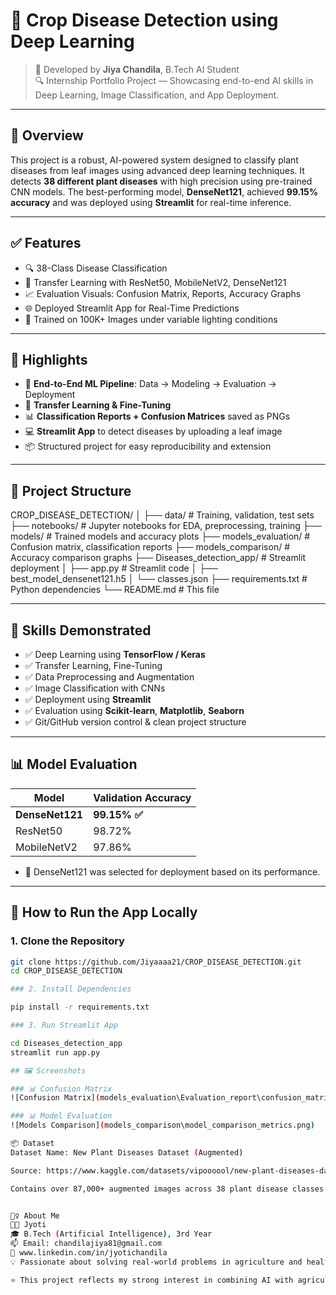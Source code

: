 # 🌾 Crop Disease Detection using Deep Learning

> 📌 Developed by **Jiya Chandila**, B.Tech AI Student  
> 🔍 Internship Portfolio Project — Showcasing end-to-end AI skills in Deep Learning, Image Classification, and App Deployment.

---

## 📌 Overview

This project is a robust, AI-powered system designed to classify plant diseases from leaf images using advanced deep learning techniques. It detects **38 different plant diseases** with high precision using pre-trained CNN models. The best-performing model, **DenseNet121**, achieved **99.15% accuracy** and was deployed using **Streamlit** for real-time inference.

---

## ✅ Features

- 🔍 38-Class Disease Classification  
- 🤖 Transfer Learning with ResNet50, MobileNetV2, DenseNet121  
- 📈 Evaluation Visuals: Confusion Matrix, Reports, Accuracy Graphs  
- 🌐 Deployed Streamlit App for Real-Time Predictions  
- 🧠 Trained on 100K+ Images under variable lighting conditions

---

## 🎯 Highlights

- 🔬 **End-to-End ML Pipeline**: Data → Modeling → Evaluation → Deployment  
- 🧪 **Transfer Learning & Fine-Tuning**  
- 📊 **Classification Reports + Confusion Matrices** saved as PNGs  
- 💻 **Streamlit App** to detect diseases by uploading a leaf image  
- 📦 Structured project for easy reproducibility and extension

---

## 📁 Project Structure

CROP_DISEASE_DETECTION/
│
├── data/ # Training, validation, test sets
├── notebooks/ # Jupyter notebooks for EDA, preprocessing, training
├── models/ # Trained models and accuracy plots
├── models_evaluation/ # Confusion matrix, classification reports
├── models_comparison/ # Accuracy comparison graphs
├── Diseases_detection_app/ # Streamlit deployment
│ ├── app.py # Streamlit code
│ ├── best_model_densenet121.h5
│ └── classes.json
├── requirements.txt # Python dependencies
└── README.md # This file


---

## 🧠 Skills Demonstrated

- ✅ Deep Learning using **TensorFlow / Keras**
- ✅ Transfer Learning, Fine-Tuning
- ✅ Data Preprocessing and Augmentation
- ✅ Image Classification with CNNs
- ✅ Deployment using **Streamlit**
- ✅ Evaluation using **Scikit-learn**, **Matplotlib**, **Seaborn**
- ✅ Git/GitHub version control & clean project structure

---

## 📊 Model Evaluation

| Model         | Validation Accuracy |
|---------------|---------------------|
| **DenseNet121** | **99.15% ✅**        |
| ResNet50      | 98.72%              |
| MobileNetV2   | 97.86%              |

- 📌 DenseNet121 was selected for deployment based on its performance.

---

## 🚀 How to Run the App Locally

### 1. Clone the Repository

```bash
git clone https://github.com/Jiyaaaa21/CROP_DISEASE_DETECTION.git
cd CROP_DISEASE_DETECTION

### 2. Install Dependencies

pip install -r requirements.txt

### 3. Run Streamlit App

cd Diseases_detection_app
streamlit run app.py

## 🖼️ Screenshots

### 📊 Confusion Matrix
![Confusion Matrix](models_evaluation\Evaluation_report\confusion_matrix_densenet121.png)

### 📊 Model Evaluation
![Models Comparison](models_comparison\model_comparison_metrics.png)

📦 Dataset
Dataset Name: New Plant Diseases Dataset (Augmented)

Source: https://www.kaggle.com/datasets/vipoooool/new-plant-diseases-dataset

Contains over 87,000+ augmented images across 38 plant disease classes


🙋‍♀️ About Me
👩‍💻 Jyoti
🎓 B.Tech (Artificial Intelligence), 3rd Year
📫 Email: chandilajiya81@gmail.com
🔗 www.linkedin.com/in/jyotichandila
💡 Passionate about solving real-world problems in agriculture and healthcare using AI

⭐ This project reflects my strong interest in combining AI with agriculture to solve impactful, real-world problems. I am actively looking for opportunities to apply my skills in internships and research projects.

